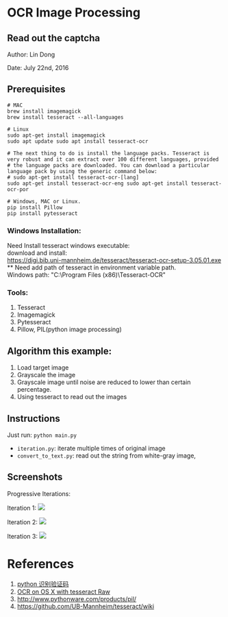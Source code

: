 # OCR Image Processing 
## Read out the captcha

Author: Lin Dong

Date: July 22nd, 2016

## Prerequisites

```
# MAC
brew install imagemagick
brew install tesseract --all-languages

# Linux
sudo apt-get install imagemagick
sudo apt update sudo apt install tesseract-ocr

# The next thing to do is install the language packs. Tesseract is very robust and it can extract over 100 different languages, provided # the language packs are downloaded. You can download a particular language pack by using the generic command below:
# sudo apt-get install tesseract-ocr-[lang]
sudo apt-get install tesseract-ocr-eng sudo apt-get install tesseract-ocr-por

# Windows, MAC or Linux.
pip install Pillow
pip install pytesseract
```
### Windows Installation:<br>
Need Install tesseract windows executable:<br>
download and install:<br>
https://digi.bib.uni-mannheim.de/tesseract/tesseract-ocr-setup-3.05.01.exe<br>
** Need add path of tesseract in environment variable path.<br>
Windows path:
"C:\Program Files (x86)\Tesseract-OCR"

### Tools:

1. Tesseract
2. Imagemagick
3. Pytesseract
4. Pillow,  PIL(python image processing)

## Algorithm this example:

1. Load target image
2. Grayscale the image
3. Grayscale image until noise are reduced to lower than certain percentage.
4. Using tesseract to read out the images

## Instructions

Just run: `python main.py`

* `iteration.py`: iterate multiple times of original image
* `convert_to_text.py`: read out the string from white-gray image,

## Screenshots

Progressive Iterations: 

Iteration 1: ![](./screenshots/iteration_0.jpeg)

Iteration 2: ![](./screenshots/iteration_1.jpeg)

Iteration 3: ![](./screenshots/iteration_2.jpeg)

# References
1. [python 识别验证码](https://segmentfault.com/q/1010000005686388)
2. [OCR on OS X with tesseract Raw](https://gist.github.com/henrik/1967035)
3. http://www.pythonware.com/products/pil/
4. https://github.com/UB-Mannheim/tesseract/wiki


